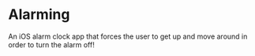 # Alarming
An iOS alarm clock app that forces the user to get up and move around in order to turn the alarm off!
